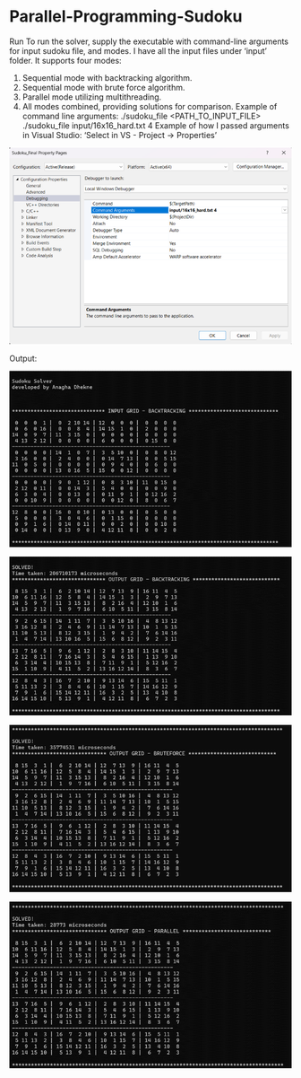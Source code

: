 # Parallel-Programming-Sudoku
Run
To run the solver, supply the executable with command-line arguments for input sudoku file, and modes. I have all the input files under ‘input’ folder.
It supports four modes:
1.	Sequential mode with backtracking algorithm.
2.	Sequential mode with brute force algorithm.
3.	Parallel mode utilizing multithreading.
4.	All modes combined, providing solutions for comparison.
Example of command line arguments: 
./sudoku_file <PATH_TO_INPUT_FILE> <MODE>
./sudoku_file input/16x16_hard.txt 4
Example of how I passed arguments in Visual Studio: ‘Select in VS - Project -> Properties’

![alt text](https://github.com/AnaghaDhekne/Parallel-Programming-Sudoku/blob/02edf4b100f39ce7dec0d025c77087cee8e89210/img/Picture1.png)

Output:

![alt text](https://github.com/AnaghaDhekne/Parallel-Programming-Sudoku/blob/02edf4b100f39ce7dec0d025c77087cee8e89210/img/Picture2.png)

![alt text](https://github.com/AnaghaDhekne/Parallel-Programming-Sudoku/blob/02edf4b100f39ce7dec0d025c77087cee8e89210/img/Picture3.png)

![alt text](https://github.com/AnaghaDhekne/Parallel-Programming-Sudoku/blob/02edf4b100f39ce7dec0d025c77087cee8e89210/img/Picture4.png)

![alt text](https://github.com/AnaghaDhekne/Parallel-Programming-Sudoku/blob/02edf4b100f39ce7dec0d025c77087cee8e89210/img/Picture5.png)
 
 
 
